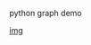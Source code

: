python graph demo 

[img](https://raw.githubusercontent.com/SmallRob/simple-py-graph/main/output.png)
